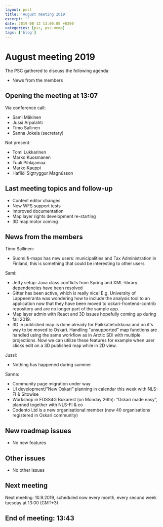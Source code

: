 ```yaml
---
layout: post
title: 'August meeting 2019'
excerpt: ''
date: 2019-08-12 13:00:00 +0300
categories: [psc, psc-memo]
tags: ['blog']
---
```


# August meeting 2019

The PSC gathered to discuss the following agenda:

- News from the members

## Opening the meeting at 13:07

Via conference call:

- Sami Mäkinen
- Jussi Arpalahti
- Timo Sallinen
- Sanna Jokela (secretary)

Not present:

- Tomi Lukkarinen
- Marko Kuosmanen
- Tuuli Pihlajamaa
- Marko Kauppi
- Hafliði Sigtryggur Magnússon

## Last meeting topics and follow-up

- Content editor changes
- New WFS support tests
- Improved documentation
- Map layer rights development re-starting
- 3D map motor coming

## News from the members

Timo Sallinen:

- Suomi.fi-maps has new users: municipalities and Tax Administration in Finland,
  this is something that could be interesting to other users

Sami:

- Jetty setup: Java class conflicts from Spring and XML-library dependencies have been resolved
- Gitter has been active, which is really nice! E.g. University of Lappeenranta was wondering how to include the analysis tool to an application now that they have been moved to oskari-frontend-contrib repository and are no longer part of the sample app.
- Map layer admin with React and 3D issues hopefully coming up during fall 2019.
- 3D in published map is done already for Paikkatietoikkuna and on it's way to be moved to Oskari. Handling "unsupported" map functions are handled using the same workflow as in Arctic SDI with multiple projections. Now we can utilize these features for example when user clicks edit on a 3D published map while in 2D view.

Jussi:

- Nothing has happened during summer

Sanna:

- Community page migration under way
- UI development/”New Oskari” planning in calendar this week with NLS-FI & Sitowise
- Workshop in FOSS4G Bukarest (on Monday 26th): “Oskari made easy”, planned together with NLS-FI & co
- Codento Ltd is a new organisational member (now 40 organisations registered in Oskari community)

## New roadmap issues

- No new features

## Other issues

- No other issues

## Next meeting

Next meeting: 10.9.2019, scheduled now every month, every second week tuesday at 13:00 (GMT+3)

## End of meeting: 13:43
